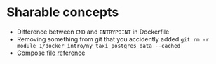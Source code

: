 # Sharable concepts

- Difference between `CMD` and `ENTRYPOINT` in Dockerfile
- Removing something from git that you accidently added `git rm -r module_1/docker_intro/ny_taxi_postgres_data --cached`
- [Compose file reference](https://docs.docker.com/reference/compose-file/)